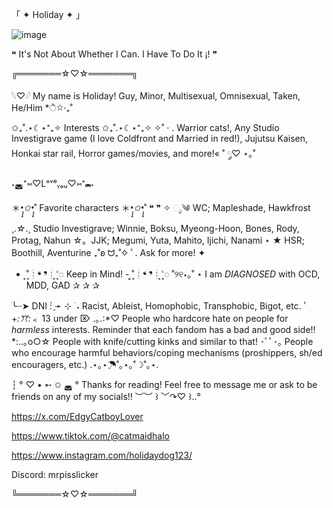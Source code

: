 「 ✦ Holiday ✦ 」

![image](https://github.com/user-attachments/assets/9316c1e4-ddfe-43c3-9667-9a007e6256bc)

❝ It's Not About Whether I Can. I Have To Do It ¡! ❞

╔═══════☆♡☆═══════╗

𓆩♡𓆪 My name is Holiday! Guy, Minor, Multisexual, Omnisexual, Taken, He/Him *ੈ✩‧₊˚

✩₊˚.⋆☾⋆⁺₊✧ Interests ✩₊˚.⋆☾⋆⁺₊✧
✧˚ · . Warrior cats!, Any Studio Investigrave game (I love Coldfront and Married in red!), Jujutsu Kaisen, Honkai star rail, Horror games/movies, and more!« ˚ ༘♡ ⋆｡˚

˖◛⁺⑅♡Lᵒᵛᵉᵧₒᵤ♡⑅⁺◛˖

＊*•̩̩͙✩•̩̩͙*˚ Favorite characters ＊*•̩̩͙✩•̩̩͙*˚ 
❝ ❞ ✧ ೃ༄ WC; Mapleshade, Hawkfrost ¸.*☆*.¸⁭ Studio Investigrave; Winnie, Boksu, Myeong-Hoon, Bones, Rody, Protag, Nahun ☆。JJK; Megumi, Yuta, Mahito, Ijichi, Nanami ⋆ ★ HSR; Boothill, Aventurine ₊˚ʚ ᗢ₊˚✧ ﾟ. Ask for more! ✦

- ͙۪۪̥˚┊❛ ❜┊˚͙۪۪̥◌ Keep in Mind! - ͙۪۪̥˚┊❛ ❜┊˚͙۪۪̥◌
˚୨୧⋆｡˚ ⋆ I am *DIAGNOSED* with OCD, MDD, GAD ✰ ✰ ✰

ׂ╰┈➤ DNI : ̗̀➛
⊹ ࣪ ˖ Racist, Ableist, Homophobic, Transphobic, Bigot, etc. ﾟ+*:ꔫ:*﹤ 13 under ⌦ .｡.:*♡ People who hardcore hate on people for *harmless* interests. Reminder that each fandom has a bad and good side!! *:..｡o○☆ People with knife/cutting kinks and similar to that! ･ﾟﾟ･｡
People who encourage harmful behaviors/coping mechanisms (proshippers, sh/ed encouragers, etc.) .⋆｡⋆☂˚｡⋆｡˚☽˚｡⋆.

┆ ° ♡ • ➵ ✩ ◛ ° Thanks for reading! Feel free to message me or ask to be friends on any of my socials!! ︶︶ ꒱ ﹀↷♡ ꒱..°

https://x.com/EdgyCatboyLover

https://www.tiktok.com/@catmaidhalo

https://www.instagram.com/holidaydog123/

Discord: mrpisslicker

╚═══════☆♡☆═══════╝
